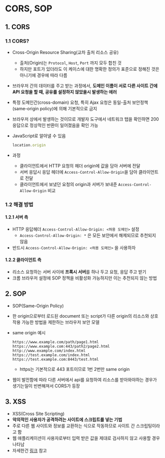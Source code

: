 # CORS, SOP

## 1. CORS

### 1.1 CORS?

- Cross-Origin Resource Sharing(교차 출처 리소스 공유)

  - 출처(Origin)는 `Protocol`, `Host`, `Port` 까지 모두 합친 것
  - 하지만 포트가 있더라도 이 케이스에 대한 명확한 정의가 표준으로 정해진 것은 아니기에 경우에 따라 다름

- 브라우저 간의 데이터를 주고 받는 과정에서, **도메인 이름이 서로 다른 사이트 간에 API 요청을 할 때, 공유를 설정하지 않았을시 발생하는 에러**

- 특정 도메인간(cross-domain) 요청, 특히 Ajax 요청은 동일-출처 보안정책(same-origin policy)에 의해 기본적으로 금지

- 브라우저 상에서 발생하는 것이므로 개발자 도구에서 네트워크 탭을 확인하면 200 응답으로 정상적인 반환이 일어졌음을 확인 가능

- JavaScript로 알아낼 수 있음

  ```javascript
  location.origin
  ```

- 과정
  - 클라이언트에서 HTTP 요청의 헤더 origin에 값을 담아 서버에 전달
  - 서버 응답시 응답 헤더에 `Access-Control-Allow-Origin`을 담아 클라이언트로 전달
  - 클라이언트에서 보냈던 요청의 origin과 서버가 보내준 `Access-Control-Allow-Origin` 비교

### 1.2 해결 방법

#### 1.2.1 서버 측

- HTTP 응답헤더 `Access-Control-Allow-Origin: <허용 도메인>` 설정
  - `Access-Control-Allow-Origin: *` 은 모든 보안에서 해제되므로 추천되지 않음
- 반드시 `Access-Control-Allow-Origin: <허용 도메인>` 을 사용하자

#### 1.2.2 클라이언트 측

- 리소스 요청하는 서버 사이에 **프록시 서버**를 하나 두고 요청, 응답 주고 받기
- 크롬 브라우저 설정에 SOP 정책을 비활성화 가능하지만 이는 추천되지 않는 방법

## 2. SOP

- SOP(Same-Origin Policy)

- 한 origin으로부터 로드된 document 또는 script가 다른 origin의 리소스와 상호작용 가능한 방법을 제한하는 브라우저 보안 모델

- same origin 예시

  ```
  https://www.example.com/path/page1.html
  https://www.example.com:443/path2/page2.html
  http://www.example.com/index.html
  https://test.example.com/index.html
  https://test.example.com:8443/test.html
  ```

  - https는 기본적으로 443 포트이므로 1번 2번만 same origin 

- 웹이 발전함에 따라 다른 서버에서 api를 요청하여 리소스를 받아와야하는 경우가 생기는일이 빈번해져서 CORS가 등장

## 3. XSS
- XSS(Cross Site Scripting)
- **악의적인 사용자가 공격하려는 사이트에 스크립트를 넣는 기법**
- 주로 다른 웹 사이트와 정보를 교환하는 식으로 작동하므로 사이트 간 스크립팅이라고 함
- 웹 애플리케이션이 사용자로부터 입력 받은 값을 제대로 검사하지 않고 사용할 경우 나타남
- 자세한건 [링크](https://github.com/hasuikhs/TIL/blob/826dfdcfc693a8798c4d8c9a44a00aca79ffa8a8/07_etc/%EB%B3%B4%EC%95%88.md) 참고